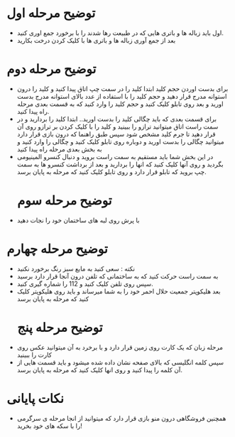 # توضیح مرحله اول
- اول باید زباله ها و باتری هایی که در طبیعت رها شدند را با برخورد جمع اوری کنید.
- بعد از جمع آوری زباله ها و باتری ها با کلیک کردن درخت بکارید
# توضیح مرحله دوم
- برای بدست اوردن حجم کلید ابتدا کلید را در سمت چپ اتاق پیدا کنید و کلید را درون استوانه مدرج قرار دهید و حجم کلید را با استفاده از عدد بالای استوانه مدرج بدست اورید و بعد روی تابلو کلیک کنید و حجم کلید را وارد کنید که به قسمت بعدی مرحله راه پیدا کنید.
- برای قسمت بعدی که باید چگالی کلید را بدست اورید.. ابتدا کلید را بردارید و در سمت راست اتاق میتوانید ترازو را ببینید و کلید را با کلیک کردن بر ترازو روی آن قرار دهید تا جرم کلید مشخص شود سپس طبق راهنما که درون بازی قرار دارد میتوانید چگالی را بدست اورید و دوباره روی تابلو کلیک کنید و چگالی را وارد کنید و به بخش بعدی مرحله راه پیدا کنید
- در این بخش شما باید مستقیم به سمت راست بروید و دنبال کنسرو المینیومی بگردید و روی آنها کلیک کنید که انها را بردارید و بعد از برداشت کنسرو ها به سمت چپ بروید که تابلو قرار دارد و روی تابلو کلیک کنید که مرحله به پایان برسد.
  # توضیح مرحله سوم
- با پرش روی لبه های ساختمان خود را نجات دهید
# توضیح مرحله چهارم
- نکته : سعی کنید به مایع سبز رنگ برخورد نکنید
- به سمت راست حرکت کنید که به ساختمانی که تلفن درون آنجا قرار دارد برسید
- سپس روی تلفن کلیک کنید و 112 را شماره گیری کنید.
- بعد هلیکوپتر جمعیت حلال احمر خود را به شما میرساند و باید روی هلیکوپتر کلیک کنید که مرحله به پایان برسد
  # توضیح مرحله پنج
- مرحله زبان که یک کارت روی زمین قرار دارد و با برخرد به آن میتوانید عکس روی کارت را ببینید
- سپس کلمه انگلیسی که بالای صفحه نشان داده شده میشود و باید قسمت هایی از آن کلمه را پیدا کنید و روی انها کلیک کنید که مرحله به پایان برسد.

# نکات پایانی
- همچنین فروشگاهی درون منو بازی قرار دارد که میتوانید از انجا مرحله ی سرگرمی را با سکه های خود بخرید!
